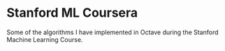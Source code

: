 # Stanford ML Coursera

Some of the algorithms I have implemented in Octave during the Stanford Machine Learning Course.
